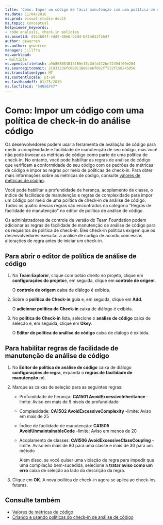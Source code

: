 ```yaml
---
title: 'Como: Impor um código de fácil manutenção com uma política de check-in de análise de código'
ms.date: 11/04/2016
ms.prod: visual-studio-dev15
ms.topic: conceptual
helpviewer_keywords:
- code analysis, check-in policies
ms.assetid: d1b3b04f-4dd9-40e6-b2d4-b414d33fb647
author: gewarren
ms.author: gewarren
manager: jillfra
ms.workload:
- multiple
ms.openlocfilehash: a9b868054813f65e15c3dfd422be7240df09e284
ms.sourcegitcommit: 2193323efc608118e0ce6f6b2ff532f158245d56
ms.translationtype: MT
ms.contentlocale: pt-BR
ms.lasthandoff: 01/25/2019
ms.locfileid: "54956747"
---
```

# <a name="how-to-enforce-maintainable-code-with-a-code-analysis-check-in-policy"></a>Como: Impor um código com uma política de check-in do análise código

Os desenvolvedores podem usar a ferramenta de avaliação de código para medir a complexidade e facilidade de manutenção de seu código, mas você não pode invocar as métricas de código como parte de uma política de check-in. No entanto, você pode habilitar as regras de análise de código que verificam a conformidade do seu código com os padrões de métricas de código e impor as regras por meio de políticas de check-in. Para obter mais informações sobre as métricas de código, consulte [valores de métricas de código](../code-quality/code-metrics-values.md).

Você pode habilitar a profundidade de herança, acoplamento de classe, o índice de facilidade de manutenção e regras de complexidade para impor um código por meio de uma política de check-in de análise de código. Todos os quatro dessas regras são encontrados na categoria "Regras de facilidade de manutenção" no editor de política de análise de código.

Os administradores de controle de versão do Team Foundation podem adicionar as regras de facilidade de manutenção de análise de código para os requisitos de política de check-in. Eles check-in políticas exigem que os desenvolvedores executar a análise de código de acordo com essas alterações de regra antes de iniciar um check-in.

## <a name="to-open-the-code-analysis-policy-editor"></a>Para abrir o editor de política de análise de código

1. Na **Team Explorer**, clique com botão direito no projeto, clique em **configurações do projeto**e, em seguida, clique em **controle de origem**.

     O **controle de origem** caixa de diálogo é exibida.

2. Sobre o **política de Check-in** guia e, em seguida, clique em **Add**.

     O **adicionar política de Check-in** caixa de diálogo é exibida.

3. No **política de Check-in** lista, selecione o **análise de código** caixa de seleção e, em seguida, clique em **Okey**.

     O **Editor de política de análise de código** caixa de diálogo é exibida.

## <a name="to-enable-code-analysis-maintainability-rules"></a>Para habilitar regras de facilidade de manutenção de análise de código

1. No **Editor de política de análise de código** caixa de diálogo **configurações de regra**, expanda o **regras de facilidade de manutenção** nó.

2. Marque as caixas de seleção para as seguintes regras:

   - Profundidade de herança: **CA1501 AvoidExcessiveInheritance** -limite: Aviso em mais de 5 níveis de profundidade

   - Complexidade: **CA1502 AvoidExcessiveComplexity** -limite: Aviso em mais de 25

   - Índice de facilidade de manutenção: **CA1505 AvoidUnmaintainableCode** -limite: Aviso em menos de 20

   - Acoplamento de classes: **CA1506 AvoidExcessiveClassCoupling** -limite: Aviso em mais de 80 para uma classe e mais de 30 para um método

     Além disso, se você quiser uma violação de regra para impedir que uma compilação bem-sucedida, selecione a **tratar aviso como um erro** caixa de seleção ao lado da descrição da regra.

3. Clique em **OK**. A nova política de check-in agora se aplica ao check-ins futuras.

## <a name="see-also"></a>Consulte também

- [Valores de métricas de código](../code-quality/code-metrics-values.md)
- [Criando e usando políticas do check-in de análise de código](../code-quality/how-to-create-or-update-standard-code-analysis-check-in-policies.md)